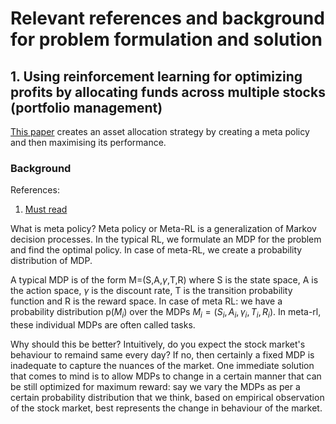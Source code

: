 # Relevant references and background for problem formulation and solution

## 1. Using reinforcement learning for optimizing profits by allocating funds across multiple stocks (portfolio management)
[This paper](https://www.sciencedirect.com/science/article/pii/S0020025505003166?casa_token=6CCNXeGgUg8AAAAA:Qf1Tr_SzQOAxHaN7BeN5TZctMzH9ifZH8-oV2xDuvl9YCl0ODNlcdo8_c71WHd9WOoR1Ss3n6Q) creates an asset allocation strategy by creating a meta policy and then maximising its performance. 

### Background 

References: 

1. [Must read](https://www.instadeep.com/research/blog/a-simple-introduction-to-meta-reinforcement-learning/)

What is meta policy? Meta policy or Meta-RL is a generalization of Markov decision processes. In the typical RL, we formulate an MDP for the problem and find the optimal policy. In case of meta-RL, we create a probability distribution of MDP. 

A typical MDP is of the form M=(S,A,$\gamma$,T,R) where S is the state space, A is the action space, $\gamma$ is the discount rate, T is the transition probability function and R is the reward space. In case of meta RL: we have a probability distribution p($M_{i}$) over the MDPs $M_{i}=(S_{i},A_{i},\gamma _{i},T_{i},R_{i})$. In meta-rl, these individual MDPs are often called tasks.

Why should this be better? Intuitively, do you expect the stock market's behaviour to remaind same every day? If no, then certainly a fixed MDP is inadequate to capture the nuances of the market. One immediate solution that comes to mind is to allow MDPs to change in a certain manner that can be still optimized for maximum reward: say we vary the MDPs as per a certain probability distribution that we think, based on empirical observation of the stock market, best represents the change in behaviour of the market.